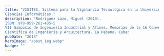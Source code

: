 ```yaml
---
title: "VIGITEC, Sistema para la Vigilancia Tecnológica en la Universidad de las
Ciencias Informáticas."
description: "Rodriguez Lazo, Miguel (2013).
ISBN: 978-959-261-405-5
VII Simposio de Ingeniería Industrial y Afines. Memorias de la 16 Convención
Científica de Ingeniería y Arquitectura. La Habana. Cuba"
pubDate: "2013"
heroImage: "/post_img.webp"
badge: ""
---
```

